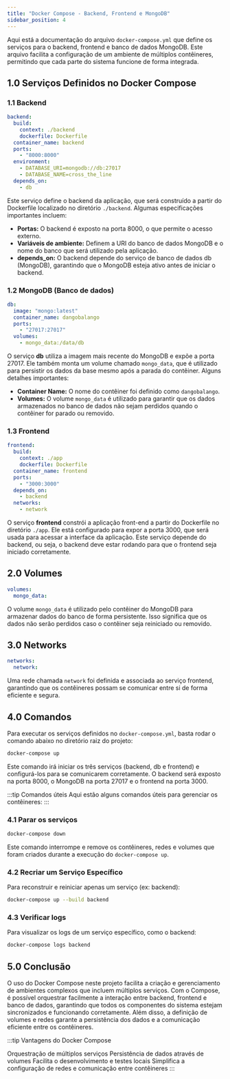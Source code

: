 ```yaml
---
title: "Docker Compose - Backend, Frontend e MongoDB"
sidebar_position: 4
---
```


Aqui está a documentação do arquivo `docker-compose.yml` que define os serviços para o backend, frontend e banco de dados MongoDB. Este arquivo facilita a configuração de um ambiente de múltiplos contêineres, permitindo que cada parte do sistema funcione de forma integrada.

## **1.0** Serviços Definidos no Docker Compose

### **1.1** Backend

```yaml
backend:
  build:
    context: ./backend
    dockerfile: Dockerfile
  container_name: backend
  ports:
    - "8000:8000"
  environment:
    - DATABASE_URI=mongodb://db:27017
    - DATABASE_NAME=cross_the_line
  depends_on:
    - db
```

Este serviço define o backend da aplicação, que será construído a partir do Dockerfile localizado no diretório `./backend`. Algumas especificações importantes incluem:

- **Portas:** O backend é exposto na porta 8000, o que permite o acesso externo.
- **Variáveis de ambiente:** Definem a URI do banco de dados MongoDB e o nome do banco que será utilizado pela aplicação.
- **depends_on:** O backend depende do serviço de banco de dados db (MongoDB), garantindo que o MongoDB esteja ativo antes de iniciar o backend.

### **1.2** MongoDB (Banco de dados)

```yaml
db:
  image: "mongo:latest"
  container_name: dangobalango
  ports:
    - "27017:27017"
  volumes:
    - mongo_data:/data/db
```
O serviço **db** utiliza a imagem mais recente do MongoDB e expõe a porta 27017. Ele também monta um volume chamado `mongo_data`, que é utilizado para persistir os dados da base mesmo após a parada do contêiner. Alguns detalhes importantes:

- **Container Name:** O nome do contêiner foi definido como `dangobalango`.
- **Volumes:** O volume `mongo_data` é utilizado para garantir que os dados armazenados no banco de dados não sejam perdidos quando o contêiner for parado ou removido.

### **1.3** Frontend

```yaml
frontend:
  build:
    context: ./app
    dockerfile: Dockerfile
  container_name: frontend
  ports:
    - "3000:3000"
  depends_on:
    - backend
  networks:
    - network
```

O serviço **frontend** constrói a aplicação front-end a partir do Dockerfile no diretório `./app`. Ele está configurado para expor a porta 3000, que será usada para acessar a interface da aplicação. Este serviço depende do backend, ou seja, o backend deve estar rodando para que o frontend seja iniciado corretamente.

## **2.0** Volumes

```yaml
volumes:
  mongo_data:
```

O volume `mongo_data` é utilizado pelo contêiner do MongoDB para armazenar dados do banco de forma persistente. Isso significa que os dados não serão perdidos caso o contêiner seja reiniciado ou removido.

## **3.0** Networks

```yaml
networks:
  network:
```

Uma rede chamada `network` foi definida e associada ao serviço frontend, garantindo que os contêineres possam se comunicar entre si de forma eficiente e segura.

## **4.0** Comandos

Para executar os serviços definidos no `docker-compose.yml`, basta rodar o comando abaixo no diretório raiz do projeto:

```bash
docker-compose up
```

Este comando irá iniciar os três serviços (backend, db e frontend) e configurá-los para se comunicarem corretamente. O backend será exposto na porta 8000, o MongoDB na porta 27017 e o frontend na porta 3000.

:::tip Comandos úteis
Aqui estão alguns comandos úteis para gerenciar os contêineres:
:::

### **4.1** Parar os serviços

```bash
docker-compose down
```

Este comando interrompe e remove os contêineres, redes e volumes que foram criados durante a execução do `docker-compose up`.

### **4.2** Recriar um Serviço Específico

Para reconstruir e reiniciar apenas um serviço (ex: backend):

```bash
docker-compose up --build backend
```

### **4.3** Verificar logs

Para visualizar os logs de um serviço específico, como o backend:

```bash
docker-compose logs backend
```

## **5.0** Conclusão

O uso do Docker Compose neste projeto facilita a criação e gerenciamento de ambientes complexos que incluem múltiplos serviços. Com o Compose, é possível orquestrar facilmente a interação entre backend, frontend e banco de dados, garantindo que todos os componentes do sistema estejam sincronizados e funcionando corretamente. Além disso, a definição de volumes e redes garante a persistência dos dados e a comunicação eficiente entre os contêineres.

:::tip Vantagens do Docker Compose

Orquestração de múltiplos serviços
Persistência de dados através de volumes
Facilita o desenvolvimento e testes locais
Simplifica a configuração de redes e comunicação entre contêineres
:::